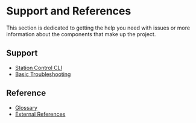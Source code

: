 # Support and References

This section is dedicated to getting the help you need with issues or more information about the components that make up the project.

## Support

- [Station Control CLI](stationctl.md)
- [Basic Troubleshooting](troubleshooting.md)


## Reference

- [Glossary](glossary.md)
- [External References](reference.md)
